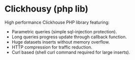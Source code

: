 # Clickhousy (php lib)
High performance Clickhouse PHP library featuring:
- Parametric queries (simple sql-injection protection).
- Long queries progress update through callback function.
- Huge datasets inserts without memory overflow.
- HTTP compression for traffic reduction.
- Curl based (shell curl command required for large inserts).